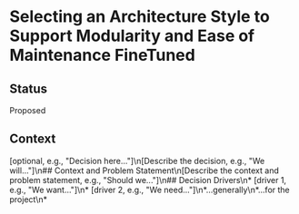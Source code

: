 # Selecting an Architecture Style to Support Modularity and Ease of Maintenance FineTuned

## Status
Proposed

## Context
[optional, e.g., "Decision here..."]\n[Describe the decision, e.g., "We will..."]\n## Context and Problem Statement\n[Describe the context and problem statement, e.g., "Should we..."]\n## Decision Drivers\n* [driver 1, e.g., "We want..."]\n* [driver 2, e.g., "We need..."]\n*...generally\n*...for the project\n*




